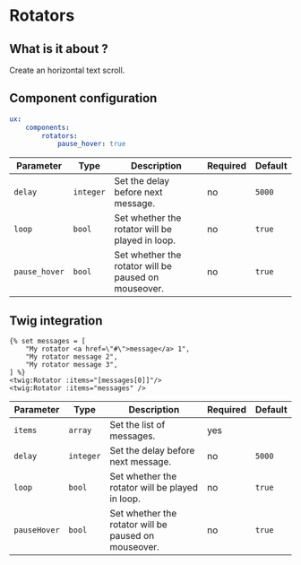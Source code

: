 # Rotators


## What is it about ?

Create an horizontal text scroll.

## Component configuration

```yaml
ux:
    components:
        rotators:
            pause_hover: true
```

| Parameter | Type | Description | Required | Default |
|-|-|-|-|-|
| `delay` | `integer` | Set the delay before next message. | no | `5000` |
| `loop` | `bool` | Set whether the rotator will be played in loop. | no | `true` |
| `pause_hover` | `bool` | Set whether the rotator will be paused on mouseover. | no | `true` |

## Twig integration

```twig
{% set messages = [
    "My rotator <a href=\"#\">message</a> 1",
    "My rotator message 2",
    "My rotator message 3",
] %}
<twig:Rotator :items="[messages[0]]"/>
<twig:Rotator :items="messages" />
```

| Parameter | Type | Description | Required | Default |
|-|-|-|-|-|
| `items` | `array` | Set the list of messages. | yes |  |
| `delay` | `integer` | Set the delay before next message. | no | `5000` |
| `loop` | `bool` | Set whether the rotator will be played in loop. | no | `true` |
| `pauseHover` | `bool` | Set whether the rotator will be paused on mouseover. | no | `true` |